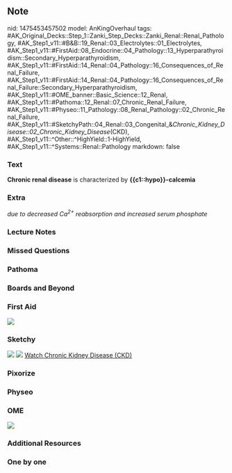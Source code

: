 ## Note
nid: 1475453457502
model: AnKingOverhaul
tags: #AK_Original_Decks::Step_1::Zanki_Step_Decks::Zanki_Renal::Renal_Pathology, #AK_Step1_v11::#B&B::19_Renal::03_Electrolytes::01_Electrolytes, #AK_Step1_v11::#FirstAid::08_Endocrine::04_Pathology::13_Hyperparathyroidism::Secondary_Hyperparathyroidism, #AK_Step1_v11::#FirstAid::14_Renal::04_Pathology::16_Consequences_of_Renal_Failure, #AK_Step1_v11::#FirstAid::14_Renal::04_Pathology::16_Consequences_of_Renal_Failure::Secondary_Hyperparathyroidism, #AK_Step1_v11::#OME_banner::Basic_Science::12_Renal, #AK_Step1_v11::#Pathoma::12_Renal::07_Chronic_Renal_Failure, #AK_Step1_v11::#Physeo::11_Pathology::08_Renal_Pathology::02_Chronic_Renal_Failure, #AK_Step1_v11::#SketchyPath::04_Renal::03_Congenital_&_Chronic_Kidney_Disease::02_Chronic_Kidney_Disease_(CKD), #AK_Step1_v11::^Other::^HighYield::1-HighYield, #AK_Step1_v11::^Systems::Renal::Pathology
markdown: false

### Text
<div>
  <b>Chronic renal disease</b> is characterized by
  <b>{{c1::hypo}}-calcemia</b>
</div>

### Extra
<i>due to decreased Ca<sup>2+</sup> reabsorption and increased
serum phosphate</i>

### Lecture Notes


### Missed Questions


### Pathoma


### Boards and Beyond


### First Aid
<img src="tmpmVAOnQ.png">

### Sketchy
<img src=
"Screen%20Shot%202019-11-04%20at%204.48.34%20PM_1566160514431.png">
<img src="Zoverall%20picture%20(52)_1566160514431.JPG"> <a href=
"https://dashboard.sketchy.com/study/medical/courses/medical-pathophysiology/units/medical-pathophysiology-renal/videos/medical-pathophysiology-renal-congenital-and-chronic-kidney-disease-chronic-kidney-disease-ckd?utm_source=anki&utm_medium=partnership&utm_campaign=february_update&utm_content=medical">
Watch Chronic Kidney Disease (CKD)</a>

### Pixorize


### Physeo


### OME
<div class="ome-widget">
  <a href="https://onlinemeded.org/spa/renal?ref=anki"><img src=
  "_OME_AnkiFlashcards_Topic_5.png"></a>
</div>

### Additional Resources


### One by one

